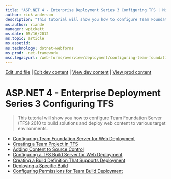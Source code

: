```yaml
---
title: "ASP.NET 4 - Enterprise Deployment Series 3 Configuring TFS | Microsoft Docs"
author: rick-anderson
description: "This tutorial will show you how to configure Team Foundation Server (TFS) 2010 to build solutions and deploy web content to various target environments."
ms.author: riande
manager: wpickett
ms.date: 05/16/2012
ms.topic: article
ms.assetid: 
ms.technology: dotnet-webforms
ms.prod: .net-framework
msc.legacyurl: /web-forms/overview/deployment/configuring-team-foundation-server-for-web-deployment
---
```

[Edit .md file](C:\Projects\msc\dev\Msc.Www\Web.ASP\App_Data\github\web-forms\overview\deployment\index.md) | [Edit dev content](http://www.aspdev.net/umbraco#/content/content/edit/38236) | [View dev content](http://docs.aspdev.net/tutorials/web-forms/overview/deployment/configuring-team-foundation-server-for-web-deployment/index.html) | [View prod content](http://www.asp.net/web-forms/overview/deployment/configuring-team-foundation-server-for-web-deployment)

ASP.NET 4 - Enterprise Deployment Series 3 Configuring TFS
====================
> This tutorial will show you how to configure Team Foundation Server (TFS) 2010 to build solutions and deploy web content to various target environments.


- [Configuring Team Foundation Server for Web Deployment](configuring-team-foundation-server-for-web-deployment.md)
- [Creating a Team Project in TFS](creating-a-team-project-in-tfs.md)
- [Adding Content to Source Control](adding-content-to-source-control.md)
- [Configuring a TFS Build Server for Web Deployment](configuring-a-tfs-build-server-for-web-deployment.md)
- [Creating a Build Definition That Supports Deployment](creating-a-build-definition-that-supports-deployment.md)
- [Deploying a Specific Build](deploying-a-specific-build.md)
- [Configuring Permissions for Team Build Deployment](configuring-permissions-for-team-build-deployment.md)